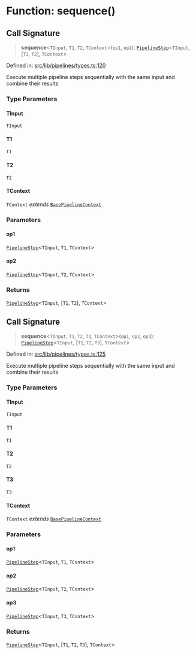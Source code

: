 # Function: sequence()

## Call Signature

> **sequence**\<`TInput`, `T1`, `T2`, `TContext`\>(`op1`, `op2`): [`PipelineStep`](../type-aliases/PipelineStep.md)\<`TInput`, \[`T1`, `T2`\], `TContext`\>

Defined in: [src/lib/pipelines/types.ts:120](https://github.com/elizaOS/elizaos.github.io/blob/4810f50019028b92f4f2a0ac31323fd787c7f288/src/lib/pipelines/types.ts#L120)

Execute multiple pipeline steps sequentially with the same input and combine their results

### Type Parameters

#### TInput

`TInput`

#### T1

`T1`

#### T2

`T2`

#### TContext

`TContext` _extends_ [`BasePipelineContext`](../interfaces/BasePipelineContext.md)

### Parameters

#### op1

[`PipelineStep`](../type-aliases/PipelineStep.md)\<`TInput`, `T1`, `TContext`\>

#### op2

[`PipelineStep`](../type-aliases/PipelineStep.md)\<`TInput`, `T2`, `TContext`\>

### Returns

[`PipelineStep`](../type-aliases/PipelineStep.md)\<`TInput`, \[`T1`, `T2`\], `TContext`\>

## Call Signature

> **sequence**\<`TInput`, `T1`, `T2`, `T3`, `TContext`\>(`op1`, `op2`, `op3`): [`PipelineStep`](../type-aliases/PipelineStep.md)\<`TInput`, \[`T1`, `T2`, `T3`\], `TContext`\>

Defined in: [src/lib/pipelines/types.ts:125](https://github.com/elizaOS/elizaos.github.io/blob/4810f50019028b92f4f2a0ac31323fd787c7f288/src/lib/pipelines/types.ts#L125)

Execute multiple pipeline steps sequentially with the same input and combine their results

### Type Parameters

#### TInput

`TInput`

#### T1

`T1`

#### T2

`T2`

#### T3

`T3`

#### TContext

`TContext` _extends_ [`BasePipelineContext`](../interfaces/BasePipelineContext.md)

### Parameters

#### op1

[`PipelineStep`](../type-aliases/PipelineStep.md)\<`TInput`, `T1`, `TContext`\>

#### op2

[`PipelineStep`](../type-aliases/PipelineStep.md)\<`TInput`, `T2`, `TContext`\>

#### op3

[`PipelineStep`](../type-aliases/PipelineStep.md)\<`TInput`, `T3`, `TContext`\>

### Returns

[`PipelineStep`](../type-aliases/PipelineStep.md)\<`TInput`, \[`T1`, `T2`, `T3`\], `TContext`\>

